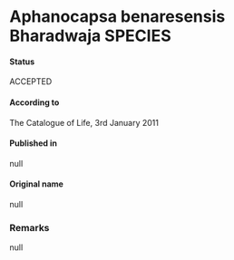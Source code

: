 Aphanocapsa benaresensis Bharadwaja SPECIES
=======

#### Status
ACCEPTED

#### According to
The Catalogue of Life, 3rd January 2011

#### Published in
null

#### Original name
null

### Remarks
null